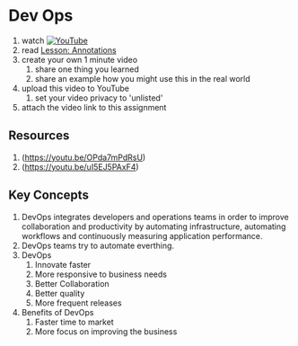 # Dev Ops

1. watch [![YouTube](https://i.ytimg.com/vi/_I94-tJlovg/default.jpg)](https://www.youtube.com/watch?v=_I94-tJlovg)
1. read [Lesson: Annotations](https://docs.oracle.com/javase/tutorial/java/annotations/index.html)
2. create your own 1 minute video
	1. share one thing you learned
	1. share an example how you might use this in the real world
3. upload this video to YouTube
	1. set your video privacy to 'unlisted'
4. attach the video link to this assignment

## Resources
1. (https://youtu.be/OPda7mPdRsU)
1. (https://youtu.be/uI5EJ5PAxF4)

## Key Concepts
1. DevOps integrates developers and operations teams in order to improve collaboration and productivity by automating infrastructure, automating workflows and continuously measuring application performance.
1. DevOps teams try to automate everthing.
1. DevOps
	1. Innovate faster
	1. More responsive to business needs
	1. Better Collaboration
	1. Better quality
	1. More frequent releases
1. Benefits of DevOps
	1. Faster time to market
	1. More focus on improving the business
